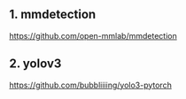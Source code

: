 ## 1. mmdetection
https://github.com/open-mmlab/mmdetection
## 2. yolov3
https://github.com/bubbliiiing/yolo3-pytorch
